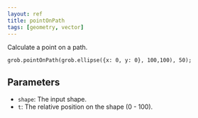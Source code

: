 ```yaml
---
layout: ref
title: pointOnPath
tags: [geometry, vector]
---
```

Calculate a point on a path.

    grob.pointOnPath(grob.ellipse({x: 0, y: 0}, 100,100), 50);

## Parameters
- `shape`: The input shape.
- `t`: The relative position on the shape (0 - 100).
